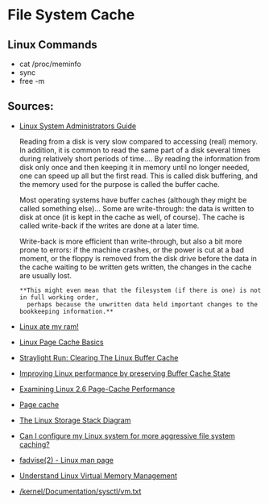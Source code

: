 # File System Cache

## Linux Commands
* cat /proc/meminfo
* sync
* free -m

## Sources:
* [Linux System Administrators Guide](http://www.tldp.org/LDP/sag/html/buffer-cache.html)

    Reading from a disk is very slow compared to accessing (real) memory.
    In addition, it is common to read the same part of a disk 
      several times during relatively short periods of time....
    By reading the information from disk only once 
      and then keeping it in memory until no longer needed, 
      one can speed up all but the first read. 
    This is called disk buffering, 
      and the memory used for the purpose is called the buffer cache.

    Most operating systems have buffer caches (although they might be called something else)...
    Some are write-through: the data is written to disk at once 
      (it is kept in the cache as well, of course). 
    The cache is called write-back if the writes are done at a later time. 

    Write-back is more efficient than write-through, but also a bit more prone to errors: 
      if the machine crashes, 
        or the power is cut at a bad moment, 
        or the floppy is removed from the disk drive before 
          the data in the cache waiting to be written gets written,
      the changes in the cache are usually lost. 
      
      **This might even mean that the filesystem (if there is one) is not in full working order, 
        perhaps because the unwritten data held important changes to the bookkeeping information.**



* [Linux ate my ram!](http://www.linuxatemyram.com/)
* [Linux Page Cache Basics](https://www.thomas-krenn.com/en/wiki/Linux_Page_Cache_Basics)
* [Straylight Run: Clearing The Linux Buffer Cache](http://blog.straylightrun.net/2009/12/03/clearing-the-linux-buffer-cache/)
* [Improving Linux performance by preserving Buffer Cache State](http://insights.oetiker.ch/linux/fadvise.html)
* [Examining Linux 2.6 Page-Cache Performance](http://www.linuxinsight.com/files/ols2005/rao-reprint.pdf)
* [Page cache](https://en.wikipedia.org/wiki/Page_cache)
* [The Linux Storage Stack Diagram](https://upload.wikimedia.org/wikipedia/commons/3/30/IO_stack_of_the_Linux_kernel.svg)
* [Can I configure my Linux system for more aggressive file system caching?](http://unix.stackexchange.com/a/41831)
* [fadvise(2) - Linux man page](http://linux.die.net/man/2/fadvise)
* [Understand Linux Virtual Memory Management](http://www.enterprisenetworkingplanet.com/netsysm/article.php/3741281/Understand-Linux-Virtual-Memory-Management.htm)
* [/kernel/Documentation/sysctl/vm.txt](http://www.mjmwired.net/kernel/Documentation/sysctl/vm.txt)
